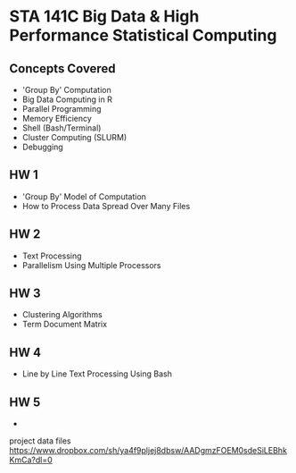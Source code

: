# STA 141C Big Data & High Performance Statistical Computing

## Concepts Covered
* 'Group By' Computation
* Big Data Computing in R
* Parallel Programming
* Memory Efficiency
* Shell (Bash/Terminal)
* Cluster Computing (SLURM)
* Debugging


## HW 1
* 'Group By' Model of Computation
* How to Process Data Spread Over Many Files


## HW 2
* Text Processing
* Parallelism Using Multiple Processors


## HW 3
* Clustering Algorithms 
* Term Document Matrix


## HW 4
* Line by Line Text Processing Using Bash


## HW 5
* 




project data files
https://www.dropbox.com/sh/ya4f9pljej8dbsw/AADgmzFOEM0sdeSiLEBhkKmCa?dl=0

